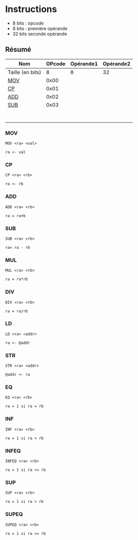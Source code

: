 # Instructions

* 8 bits : opcode
* 8 bits : première opérande
* 32 bits seconde opérande

## Résumé

|  Nom             	| OPcode 	| Opérande1 	| Opérande2 	|
|------------------	|--------	|-----------	|-----------	|
| Taille (en bits) 	| 8      	| 8         	| 32        	|
| [MOV](#mov)      	| 0x00   	| <ra>      	| <value>   	|
| [CP](#cp)        	| 0x01   	| <ra>      	| <rb>      	|
| [ADD](#add)      	| 0x02   	| <ra>      	| <rb>      	|
| [SUB](#sub)      	| 0x03   	| <ra>      	| <rb>      	|
|                  	|        	|           	|           	|
|                  	|        	|           	|           	|
|                  	|        	|           	|           	|
|                  	|        	|           	|           	|
|                  	|        	|           	|           	|
|                  	|        	|           	|           	|
|                  	|        	|           	|           	|


### MOV

```
MOV <ra> <val>
```
```
ra <- val
```

### CP

```
CP <ra> <rb>
```

```
ra <- rb
```

### ADD

```
ADD <ra> <rb>
```

```
ra = ra+b
```

### SUB

```
SUB <ra> <rb>
```

```
ra= ra - rb
```

### MUL

```
MUL <ra> <rb>
```

```
ra = ra*rb
```

### DIV

```
DIV <ra> <rb>
```

```
ra = ra/rb
```

### LD

```
LD <ra> <addr>
```
```
ra <- @addr
```

### STR

```
STR <ra> <addr>
```

```
@addr <- ra
```

### EQ

```
EQ <ra> <rb>
```
```
ra = 1 si ra = rb
```

### INF

```
INF <ra> <rb>
```

```
ra = 1 si ra < rb
```

### INFEQ

```
INFEQ <ra> <rb>
```

```
ra = 1 si ra <= rb
```

### SUP

```
SUP <ra> <rb>
```

```
ra = 1 si ra > rb
```

### SUPEQ

```
SUPEQ <ra> <rb>
```

```
ra = 1 si ra >= rb
```
